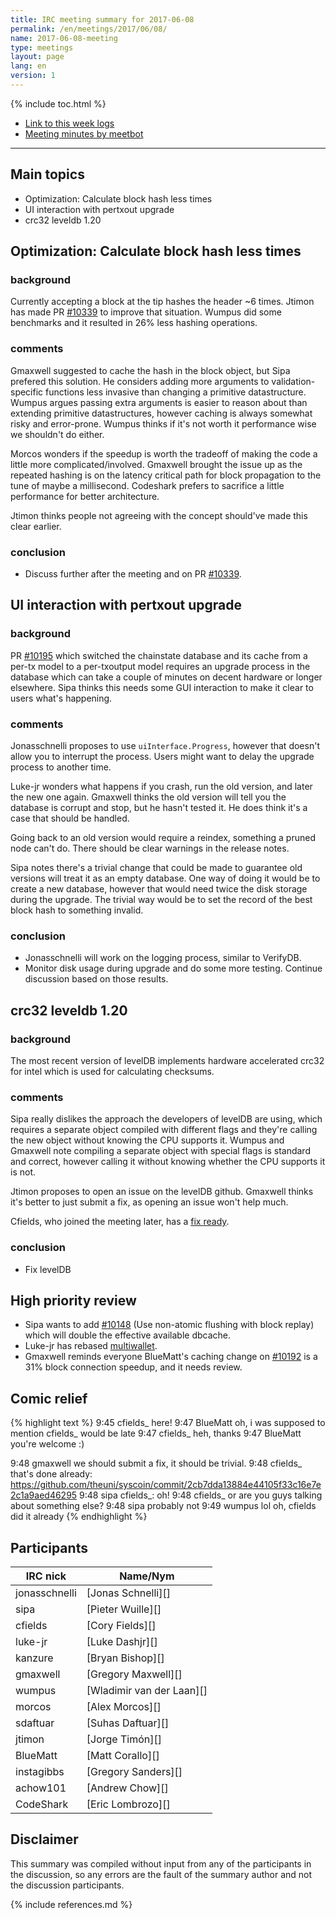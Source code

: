 ```yaml
---
title: IRC meeting summary for 2017-06-08
permalink: /en/meetings/2017/06/08/
name: 2017-06-08-meeting
type: meetings
layout: page
lang: en
version: 1
---
```

{% include toc.html %}
 
- [Link to this week logs](https://botbot.me/freenode/syscoin-core-dev/2017-06-08/?msg=86999215&page=2)
- [Meeting minutes by meetbot](http://www.erisian.com.au/meetbot/syscoin-core-dev/2017/syscoin-core-dev.2017-06-08-19.00.html)
 
---

## Main topics

- Optimization: Calculate block hash less times
- UI interaction with pertxout upgrade
- crc32 leveldb 1.20

## Optimization: Calculate block hash less times

### background

Currently accepting a block at the tip hashes the header ~6 times. Jtimon has made PR [#10339][] to improve that situation. Wumpus did some benchmarks and it resulted in 26% less hashing operations.

### comments

Gmaxwell suggested to cache the hash in the block object, but Sipa prefered this solution. He considers adding more arguments to validation-specific functions less invasive than changing a primitive datastructure. Wumpus argues passing extra arguments is easier to reason about than extending primitive datastructures, however caching is always somewhat risky and error-prone. Wumpus thinks if it's not worth it performance wise we shouldn't do either.

Morcos wonders if the speedup is worth the tradeoff of making the code a little more complicated/involved. Gmaxwell brought the issue up as the repeated hashing is on the latency critical path for block propagation to the tune of maybe a millisecond. Codeshark prefers to sacrifice a little performance for better architecture.

Jtimon thinks people not agreeing with the concept should've made this clear earlier.

### conclusion

- Discuss further after the meeting and on PR [#10339][].

## UI interaction with pertxout upgrade

### background

PR [#10195][] which switched the chainstate database and its cache from a per-tx model to a per-txoutput model requires an upgrade process in the database which can take a couple of minutes on decent hardware or longer elsewhere. Sipa thinks this needs some GUI interaction to make it clear to users what's happening.

### comments

Jonasschnelli proposes to use `uiInterface.Progress`, however that doesn't allow you to interrupt the process. Users might want to delay the upgrade process to another time. 

Luke-jr wonders what happens if you crash, run the old version, and later the new one again. Gmaxwell thinks the old version will tell you the database is corrupt and stop, but he hasn't tested it. He does think it's a case that should be handled.

Going back to an old version would require a reindex, something a pruned node can't do. There should be clear warnings in the release notes.

Sipa notes there's a trivial change that could be made to guarantee old versions will treat it as an empty database. One way of doing it would be to create a new database, however that would need twice the disk storage during the upgrade. The trivial way would be to set the record of the best block hash to something invalid.

### conclusion

- Jonasschnelli will work on the logging process, similar to VerifyDB.
- Monitor disk usage during upgrade and do some more testing. Continue discussion based on those results.

## crc32 leveldb 1.20

### background

The most recent version of levelDB implements hardware accelerated crc32 for intel which is used for calculating checksums. 

### comments

Sipa really dislikes the approach the developers of levelDB are using, which requires a separate object compiled with different flags and they're calling the new object without knowing the CPU supports it. Wumpus and Gmaxwell note compiling a separate object with special flags is standard and correct, however calling it without knowing whether the CPU supports it is not.

Jtimon proposes to open an issue on the levelDB github. Gmaxwell thinks it's better to just submit a fix, as opening an issue won't help much.

Cfields, who joined the meeting later, has a [fix ready](https://github.com/theuni/syscoin/commit/2cb7dda13884e44105f33c16e7e2c1a9aed46295).

### conclusion

- Fix levelDB

## High priority review

- Sipa wants to add [#10148][] (Use non-atomic flushing with block replay) which will double the effective available dbcache.
- Luke-jr has rebased [multiwallet][#8694].
- Gmaxwell reminds everyone BlueMatt's caching change on [#10192][] is a 31% block connection speedup, and it needs review.

## Comic relief

{% highlight text %}
9:45   cfields_         here!
9:47   BlueMatt         oh, i was supposed to mention cfields_ would be late
9:47   cfields_         heh, thanks
9:47   BlueMatt         you're welcome :)

9:48   gmaxwell         we should submit a fix, it should be trivial.
9:48   cfields_         that's done already: https://github.com/theuni/syscoin/commit/2cb7dda13884e44105f33c16e7e2c1a9aed46295
9:48   sipa             cfields_: oh!
9:48   cfields_         or are you guys talking about something else?
9:48   sipa             probably not
9:49   wumpus           lol <long discussion> oh, cfields did it already
{% endhighlight %}

## Participants
 
| IRC nick        | Name/Nym                  |
|-----------------|---------------------------|
| jonasschnelli   | [Jonas Schnelli][]        |
| sipa            | [Pieter Wuille][]         |
| cfields         | [Cory Fields][]           |
| luke-jr         | [Luke Dashjr][]           |
| kanzure         | [Bryan Bishop][]          |
| gmaxwell        | [Gregory Maxwell][]       |
| wumpus          | [Wladimir van der Laan][] |
| morcos          | [Alex Morcos][]           |
| sdaftuar        | [Suhas Daftuar][]         |
| jtimon          | [Jorge Timón][]           |
| BlueMatt        | [Matt Corallo][]          |
| instagibbs      | [Gregory Sanders][]       |
| achow101        | [Andrew Chow][]           |
| CodeShark       | [Eric Lombrozo][]         |

## Disclaimer
 
This summary was compiled without input from any of the participants in the discussion, so any errors are the fault of the summary author and not the discussion participants.

[#10148]: https://github.com/syscoin/syscoin/pull/10148
[#10339]: https://github.com/syscoin/syscoin/pull/10339
[#10195]: https://github.com/syscoin/syscoin/pull/10195
[#8694]: https://github.com/syscoin/syscoin/pull/8694
[#10192]: https://github.com/syscoin/syscoin/pull/10192

{% include references.md %}
